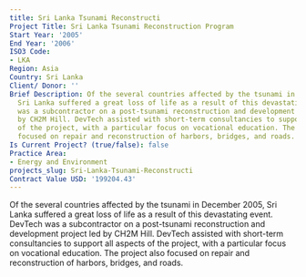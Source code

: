 ```yaml
---
title: Sri Lanka Tsunami Reconstructi
Project Title: Sri Lanka Tsunami Reconstruction Program
Start Year: '2005'
End Year: '2006'
ISO3 Code:
- LKA
Region: Asia
Country: Sri Lanka
Client/ Donor: ''
Brief Description: Of the several countries affected by the tsunami in December 2005,
  Sri Lanka suffered a great loss of life as a result of this devastating event. DevTech
  was a subcontractor on a post-tsunami reconstruction and development project led
  by CH2M Hill. DevTech assisted with short-term consultancies to support all aspects
  of the project, with a particular focus on vocational education. The project also
  focused on repair and reconstruction of harbors, bridges, and roads.
Is Current Project? (true/false): false
Practice Area:
- Energy and Environment
projects_slug: Sri-Lanka-Tsunami-Reconstructi
Contract Value USD: '199204.43'
---
```


Of the several countries affected by the tsunami in December 2005, Sri Lanka suffered a great loss of life as a result of this devastating event. DevTech was a subcontractor on a post-tsunami reconstruction and development project led by CH2M Hill. DevTech assisted with short-term consultancies to support all aspects of the project, with a particular focus on vocational education. The project also focused on repair and reconstruction of harbors, bridges, and roads.
